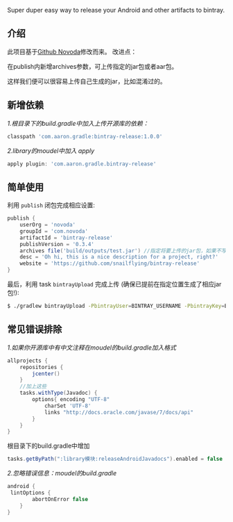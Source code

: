 
Super duper easy way to release your Android and other artifacts to bintray.


## 介绍

此项目基于[Github Novoda](https://github.com/novoda/bintray-release)修改而来。
改进点：

在publish内新增archives参数，可上传指定的jar包或者aar包。

这样我们便可以很容易上传自己生成的jar，比如混淆过的。

## 新增依赖

*1.根目录下的build.gradle中加入上传开源库的依赖：*
```groovy
classpath 'com.aaron.gradle:bintray-release:1.0.0'
```
*2.library的moudel中加入 apply*
```groovy
apply plugin: 'com.aaron.gradle.bintray-release'
```

## 简单使用

利用 `publish` 闭包完成相应设置:

```groovy
publish {
    userOrg = 'novoda'
    groupId = 'com.novoda'
    artifactId = 'bintray-release'
    publishVersion = '0.3.4'
    archives file('build/outputs/test.jar') //指定将要上传的jar包，如果不写则默认上传系统生成的jar和aar
    desc = 'Oh hi, this is a nice description for a project, right?'
    website = 'https://github.com/snailflying/bintray-release'
}
```

最后，利用 task `bintrayUpload` 完成上传 (确保已提前在指定位置生成了相应jar包!):

```bash
$ ./gradlew bintrayUpload -PbintrayUser=BINTRAY_USERNAME -PbintrayKey=BINTRAY_KEY -PdryRun=false
```
## 常见错误排除
*1.如果你开源库中有中文注释在moudel的build.gradle加入格式*
```groovy
allprojects {
    repositories {
        jcenter()
    }
    //加上这些
    tasks.withType(Javadoc) {
        options{ encoding "UTF-8"
            charSet 'UTF-8'
            links "http://docs.oracle.com/javase/7/docs/api"
        }
    }
}
```
根目录下的build.gradle中增加
```groovy
tasks.getByPath(":library模块:releaseAndroidJavadocs").enabled = false
```

*2.忽略错误信息：moudel的build.gradle*
```groovy
android {
 lintOptions {
        abortOnError false
    }
}
```

